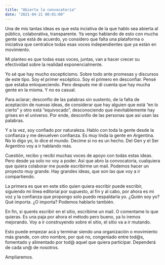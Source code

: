 ```yaml
---
title: "Abierta la convocatoria"
date: "2021-04-21 00:01:00"
---
```


Una de mis tantas ideas es que esta inciativa de la que hablo sea abierta al público, colaborativa, transparente. Ya vengo hablando de esto con mucha gente que está de acuerdo, yo considero que falta una plataforma o iniciativa que centralice todas esas voces independientes que ya están en movimiento.

Mi planteo es que todas esas voces, juntas, van a hacer crecer su efectividad sobre la realidad exponencialmente.

Yo sé que hay mucho escepticismo. Sobre todo ante promesas y discursos de este tipo. Soy el primer escéptico. Soy el primero en desconfiar. Pensé que estaba enloqueciendo. Pero después me di cuenta que hay mucha gente en la misma. Y no es casual.

Para aclarar; desconfío de las palabras sin sustento, de la falta de aceptación de nuevas ideas, de considerar que hay alguien que está “en lo cierto” y otro está “equivocado”, desconociendo que inevitablemente hay grises en el universo. Por ende, desconfío de las personas que así usan las palabras.

Y a la vez, soy confiado por naturaleza. Hablo con toda la gente desde la confianza y me devuelven confianza. Es muy linda la gente en Argentina. No lo digo yo, lo dice el mundo. Decime si no es un hecho. Del Gen y el Ser Argentino voy a ir hablando más.

Cuestión, recibo y recibí muchas voces de apoyo con todas estas ideas. Pero desde ya solo no voy a poder. Así que abro la convocatoria, cualquiera que quiera colaborar me puede escribirme un mail. Podemos hacer un proyecto muy grande. Hay grandes ideas, que son las que voy a ir compartiendo.

La primera es que en este sitio quien quiera escribir puede escribir, siguiendo mi línea editorial por supuesto, al fin y al cabo, por ahora es mi voz y la confianza que propongo solo puedo respaldarla yo. ¿Quién soy yo? Qué importa. ¿O importa? Podemos hablarlo también.

En fin, si querés escribir en el sitio, escribime un mail. O comentame lo que quieras. Es una paja por ahora el método pero bueno, ya lo iremos mejorando. Voy a ir construyendo sobre el sitio, el sitio va a ir mutando.

Esto puede empezar acá y terminar siendo una organización o movimiento más grande, con otro nombre, por qué no, congeniado entre tod@s, fomentado y alimentado por tod@ aquel que quiera participar. Dependerá de cada un@ de nosotros.

Ampliaremos.